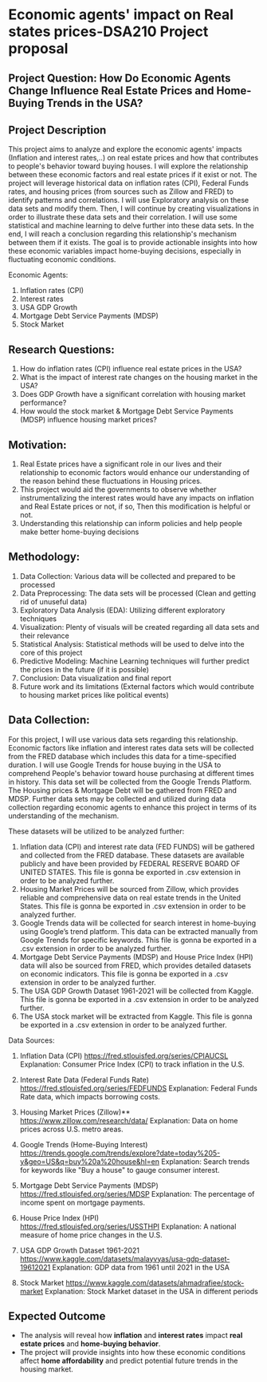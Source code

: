 # Economic agents' impact on Real states prices-DSA210 Project proposal                                                                                                    

## Project Question: How Do Economic Agents Change Influence Real Estate Prices and Home-Buying Trends in the USA?

## Project Description
This project aims to analyze and explore the economic agents' impacts (Inflation and interest rates,..) on real estate prices and how that contributes to people's behavior toward buying houses.
I will explore the relationship between these economic factors and real estate prices if it exist or not. The project will leverage historical data on inflation rates (CPI), Federal Funds rates, and housing prices (from sources such as Zillow and FRED) to identify patterns and correlations.
I will use Exploratory analysis on these data sets and modify them. Then, I will continue by creating visualizations in order to illustrate these data sets and their correlation. I will use some statistical and machine learning to delve further into these data sets.
In the end, I will reach a conclusion regarding this relationship's mechanism between them if it exists. The goal is to provide actionable insights into how these economic variables impact home-buying decisions, especially in fluctuating economic conditions.

Economic Agents:
1) Inflation rates (CPI)
2) Interest rates
3) USA GDP Growth
4) Mortgage Debt Service Payments (MDSP)
5) Stock Market
   
## Research Questions:
1. How do inflation rates (CPI) influence real estate prices in the USA?
2. What is the impact of interest rate changes on the housing market in the USA?
3. Does GDP Growth have a significant correlation with housing market performance?
4. How would the stock market & Mortgage Debt Service Payments (MDSP) influence housing market prices?
      
## Motivation: 
1) Real Estate prices have a significant role in our lives and their relationship to economic factors would enhance our understanding of the reason behind these fluctuations in Housing prices.
2) This project would aid the governments to observe whether instrumentalizing the interest rates would have any impacts on inflation and Real Estate prices or not, if so, Then this modification is helpful or not.
3) Understanding this relationship can inform policies and help people make better home-buying decisions

## Methodology:
1) Data Collection: Various data will be collected and prepared to be processed
2) Data Preprocessing: The data sets will be processed (Clean and getting rid of unuseful data)
3) Exploratory Data Analysis (EDA): Utilizing different exploratory techniques
4) Visualization: Plenty of visuals will be created regarding all data sets and their relevance
5) Statistical Analysis: Statistical methods will be used to delve into the core of this project
6) Predictive Modeling: Machine Learning techniques will further predict the prices in the future (if it is possible)
7) Conclusion: Data visualization and final report
8) Future work and its limitations (External factors which would contribute to housing market prices like political events)

## Data Collection:
For this project, I will use various data sets regarding this relationship.
Economic factors like inflation and interest rates data sets will be collected from the FRED database which includes this data for a time-specified duration.
I will use Google Trends for house buying in the USA to comprehend People's behavior toward house purchasing at different times in history. This data set will be collected from the Google Trends Platform.
The Housing prices & Mortgage Debt will be gathered from FRED and MDSP.
Further data sets may be collected and utilized during data collection regarding economic agents to enhance this project in terms of its understanding of the mechanism.

These datasets will be utilized to be analyzed further:
1) Inflation data (CPI) and interest rate data (FED FUNDS) will be gathered and collected from the FRED database. These datasets are available publicly and have been provided by FEDERAL RESERVE BOARD OF UNITED STATES. This file is gonna be exported in .csv extension in order to be analyzed further.
2) Housing Market Prices will be sourced from Zillow, which provides reliable and comprehensive data on real estate trends in the United States. This file is gonna be exported in .csv extension in order to be analyzed further.
3) Google Trends data will be collected for search interest in home-buying using Google’s trend platform. This data can be extracted manually from Google Trends for specific keywords. This file is gonna be exported in a .csv extension in order to be analyzed further.
4) Mortgage Debt Service Payments (MDSP) and House Price Index (HPI) data will also be sourced from FRED, which provides detailed datasets on economic indicators. This file is gonna be exported in a .csv extension in order to be analyzed further.
5) The USA GDP Growth Dataset 1961-2021 will be collected from Kaggle. This file is gonna be exported in a .csv extension in order to be analyzed further.
6) The USA stock market will be extracted from Kaggle. This file is gonna be exported in a .csv extension in order to be analyzed further.

Data Sources:
1. Inflation Data (CPI)
   https://fred.stlouisfed.org/series/CPIAUCSL
   Explanation: Consumer Price Index (CPI) to track inflation in the U.S.

2. Interest Rate Data (Federal Funds Rate)
   https://fred.stlouisfed.org/series/FEDFUNDS
   Explanation: Federal Funds Rate data, which impacts borrowing costs.

3. Housing Market Prices (Zillow)**  
   https://www.zillow.com/research/data/
   Explanation: Data on home prices across U.S. metro areas.

4. Google Trends (Home-Buying Interest)  
   https://trends.google.com/trends/explore?date=today%205-y&geo=US&q=buy%20a%20house&hl=en
   Explanation: Search trends for keywords like "Buy a house" to gauge consumer interest.

5. Mortgage Debt Service Payments (MDSP) 
   https://fred.stlouisfed.org/series/MDSP
   Explanation: The percentage of income spent on mortgage payments.

6. House Price Index (HPI)  
   https://fred.stlouisfed.org/series/USSTHPI
   Explanation: A national measure of home price changes in the U.S.

7. USA GDP Growth Dataset 1961-2021
   https://www.kaggle.com/datasets/malayvyas/usa-gdp-dataset-19612021
   Explanation: GDP data from 1961 until 2021 in the USA

8. Stock Market
   https://www.kaggle.com/datasets/ahmadrafiee/stock-market
   Explanation: Stock Market dataset in the USA in different periods

## Expected Outcome
- The analysis will reveal how **inflation** and **interest rates** impact **real estate prices** and **home-buying behavior**.
- The project will provide insights into how these economic conditions affect **home affordability** and predict potential future trends in the housing market.
